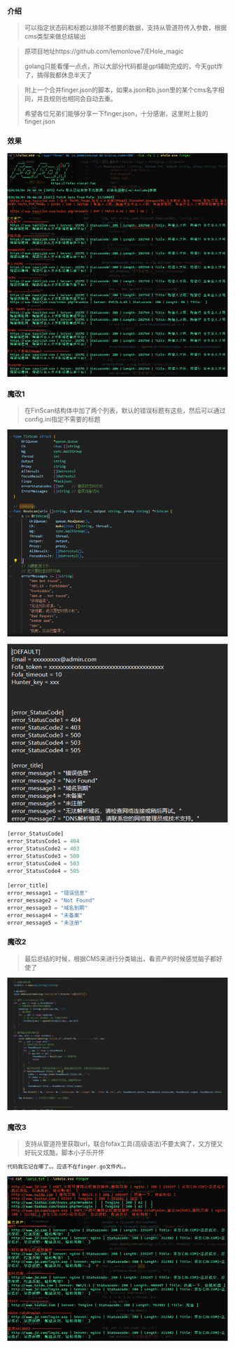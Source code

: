 ### 介绍

> 可以指定状态码和标题以排除不想要的数据，支持从管道符传入参数，根据cms类型来做总结输出

> 原项目地址https://github.com/lemonlove7/EHole_magic
>
> golang只能看懂一点点，所以大部分代码都是gpt辅助完成的，今天gpt炸了，搞得我都休息半天了

> 附上一个合并finger.json的脚本，如果a.json和b.json里的某个cms名字相同，并且规则也相同会自动去重。
>
> 希望各位兄弟们能够分享一下finger.json，十分感谢，这里附上我的finger.json

### 效果

![image-20240604204737304](README.assets\image-20240604204737304.png)



### 魔改1

> 在FinScan结构体中加了两个列表，默认的错误标题有这些，然后可以通过config.ini指定不需要的标题

![image-20240604202019107](README.assets\image-20240604202019107.png)

![image-20240604202237155](README.assets\image-20240604202237155.png)

```php
[error_StatusCode]
error_StatusCode1 = 404
error_StatusCode2 = 403
error_StatusCode3 = 500
error_StatusCode4 = 503
error_StatusCode4 = 505

[error_title]
error_message1 = "错误信息"
error_message2 = "Not Found"
error_message3 = "域名到期"
error_message4 = "未备案"
error_message5 = "未注册"
```

### 魔改2

> 最后总结的时候，根据CMS来进行分类输出，看资产的时候感觉脑子都好使了

![image-20240604202531847](README.assets\image-20240604202531847.png)

### 魔改3

> 支持从管道符里获取url，联合fofax工具(高级语法)不要太爽了，又方便又好玩又炫酷，脚本小子乐开怀

```php
代码我忘记在哪了。。应该不在finger.go文件内。。
```

![image-20240604203505328](README.assets\image-20240604203505328.png)

